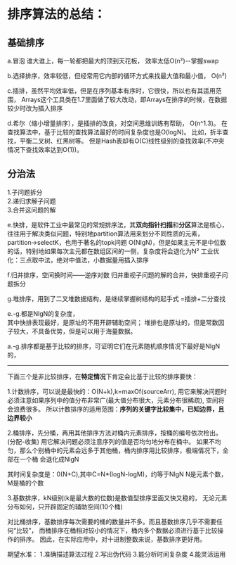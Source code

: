 # 排序算法的总结：
## 基础排序
a.冒泡
谁大谁上，每一轮都把最大的顶到天花板，
效率太低O(n²)--掌握swap

b.选择排序，效率较低，但经常用它内部的循环方式来找最大值和最小值， O(n²)

c.插排，虽然平均效率低，但是在序列基本有序时，它很快，所以也有其适用范围，
Arrays这个工具类在1.7里面做了较大改动，即Arrays在排序的时候，在数据较少时改为插入排序

d.希尔（缩小增量排序），是插排的改良，对空间思维训练有帮助， O(n^1.3)。
在查找算法中，基于比较的查找算法最好的时间复杂度也是O(logN)。
比如，折半查找，平衡二叉树、红黑树等。
但是Hash表却有O(C)线性级别的查找效率(不冲突情况下查找效率达到O(1))。

## 分治法
1.子问题拆分  
2.递归求解子问题  
3.合并这问题的解  

e.快排，是软件工业中最常见的常规排序法，其**双向指针扫描**和**分区**算法是核心，
往往用于解决类似问题，特别地partition算法用来划分不同性质的元素，
partition->selectK，也用于著名的topk问题
O(NlgN)，但是如果主元不是中位数的话，特别地如果每次主元都在数组区间的一侧，复杂度将会退化为N²
工业优化：三点取中法，绝对中值法，小数据量用插入排序

f.归并排序，空间换时间——逆序对数
归并重视子问题的解的合并，快排重视子问题拆分

g.堆排序，用到了二叉堆数据结构，是继续掌握树结构的起手式
=插排+二分查找

e.-g.都是NlgN的复杂度，  
其中快排表现最好，是原址的不用开辟辅助空间；
堆排也是原址的，但是常数因子较大，不具备优势，但是可以用于海量数据。

a.-g.排序都是基于比较的排序，可证明它们在元素随机顺序情况下最好是NlgN的，

----
下面三个是非比较排序，在**特定情况**下肯定会比基于比较的排序要快：

1.计数排序，可以说是最快的：O(N+k),k=maxOf(sourceArr),
用它来解决问题时必须注意如果序列中的值分布非常广(最大值分布很大，元素分布很稀疏),
空间将会浪费很多。
所以计数排序的适用范围：**序列的关键字比较集中，已知边界，且边界较小**

2.桶排序，先分桶，再用其他排序方法对桶内元素排序，按桶的编号依次检出。(分配-收集)
用它解决问题必须注意序列的值是否均匀地分布在桶中。
如果不均匀，那么个别桶中的元素会远多于其他桶，桶内排序用比较排序，极端情况下，全部在一个桶
会退化成NlgN

其时间复杂度是：0(N+C),其中C=N*(logN-logM)，约等于NlgN
N是元素个数，M是桶的个数

3.基数排序，kN级别(k是最大数的位数)是数值型排序里面又快又稳的，
无论元素分布如何，只开辟固定的辅助空间(10个桶)

对比桶排序，基数排序每次需要的桶的数量并不多。而且基数排序几乎不需要任何“比较”，
而桶排序在桶相对较小的情况下，桶内多个数据必须进行基于比较操作的排序。
因此，在实际应用中，对十进制整数来说，基数排序更好用。

期望水准：
1.准确描述算法过程
2.写出伪代码
3.能分析时间复杂度
4.能灵活运用